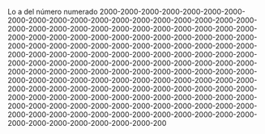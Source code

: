 Lo a del número numerado 2000-2000-2000-2000-2000-2000-2000-2000-2000-2000-2000-2000-2000-2000-2000-2000-2000-2000-2000-2000-2000-2000-2000-2000-2000-2000-2000-2000-2000-2000-2000-2000-2000-2000-2000-2000-2000-2000-2000-2000-2000-2000-2000-2000-2000-2000-2000-2000-2000-2000-2000-2000-2000-2000-2000-2000-2000-2000-2000-2000-2000-2000-2000-2000-2000-2000-2000-2000-2000-2000-2000-2000-2000-2000-2000-2000-2000-2000-2000-2000-2000-2000-2000-2000-2000-2000-2000-2000-2000-2000-2000-2000-2000-2000-2000-2000-2000-2000-2000-2000-2000-2000-2000-2000-2000-2000-2000-2000-2000-2000-2000-2000-2000-2000-2000-2000-2000-2000-2000-2000-2000-2000-2000-2000-2000-2000-2000-2000-2000-2000-2000-2000-2000-2000-2000-2000-2000-2000-2000-2000-2000-2000-2000-2000-2000-2000-2000-2000-2000-2000-2000-2000-2000-2000-2000-2000-2000-2000-200